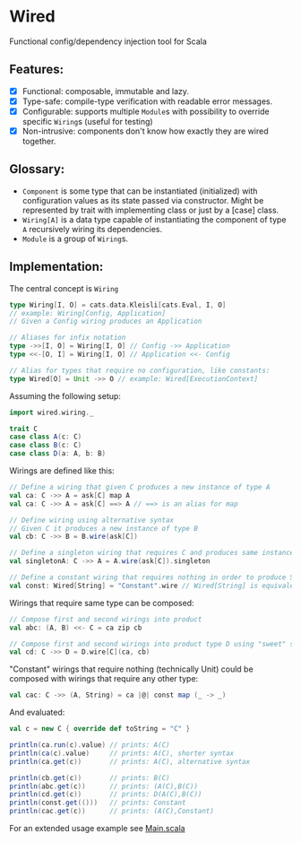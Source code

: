 # Wired

Functional config/dependency injection tool for Scala

## Features:
- [x] Functional: composable, immutable and lazy.
- [x] Type-safe: compile-type verification with readable error messages.
- [x] Configurable: supports multiple `Module`s with possibility to override specific `Wiring`s (useful for testing)
- [x] Non-intrusive: components don't know how exactly they are wired together.

## Glossary:
- `Component` is some type that can be instantiated (initialized) with configuration values as its state passed via constructor. Might be represented by trait with implementing class or just by a [case] class. 
- `Wiring[A]` is a data type capable of instantiating the component of type `A` recursively wiring its dependencies.
- `Module` is a group of `Wiring`s.

## Implementation:

The central concept is `Wiring`

```scala
type Wiring[I, O] = cats.data.Kleisli[cats.Eval, I, O] 
// example: Wiring[Config, Application]
// Given a Config wiring produces an Application

// Aliases for infix notation
type ->>[I, O] = Wiring[I, O] // Config ->> Application
type <<-[O, I] = Wiring[I, O] // Application <<- Config

// Alias for types that require no configuration, like constants:
type Wired[O] = Unit ->> O // example: Wired[ExecutionContext]  
```

Assuming the following setup:

```scala
import wired.wiring._

trait C
case class A(c: C)
case class B(c: C)
case class D(a: A, b: B)
```

Wirings are defined like this:

```scala
// Define a wiring that given C produces a new instance of type A
val ca: C ->> A = ask[C] map A
val ca: C ->> A = ask[C] ==> A // ==> is an alias for map

// Define wiring using alternative syntax
// Given C it produces a new instance of type B
val cb: C ->> B = B.wire(ask[C])

// Define a singleton wiring that requires C and produces same instance of A each time its evaluated
val singletonA: C ->> A = A.wire(ask[C]).singleton

// Define a constant wiring that requires nothing in order to produce String
val const: Wired[String] = "Constant".wire // Wired[String] is equivalent to Wiring[Unit, String]
```

Wirings that require same type can be composed:

```scala
// Compose first and second wirings into product
val abc: (A, B) <<- C = ca zip cb

// Compose first and second wirings into product type D using "sweet" syntax
val cd: C ->> D = D.wire[C](ca, cb) 
```

"Constant" wirings that require nothing (technically Unit) 
could be composed with wirings that require any other type:

```scala
val cac: C ->> (A, String) = ca |@| const map (_ -> _)
```

And evaluated:

```scala
val c = new C { override def toString = "C" }

println(ca.run(c).value) // prints: A(C)
println(ca(c).value)     // prints: A(C), shorter syntax
println(ca.get(c))       // prints: A(C), alternative syntax

println(cb.get(c))       // prints: B(C)
println(abc.get(c))      // prints: (A(C),B(C))
println(cd.get(c))       // prints: D(A(C),B(C))
println(const.get(()))   // prints: Constant 
println(cac.get(c))      // prints: (A(C),Constant) 
```

For an extended usage example see [Main.scala](https://github.com/Unisay/wired/blob/master/src/main/scala/wired/Main.scala)
